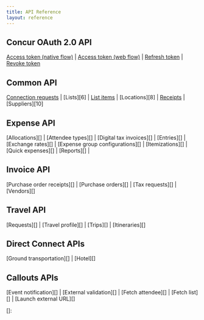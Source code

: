 ```yaml
---
title: API Reference
layout: reference
---
```


## Concur OAuth 2.0 API
[Access token (native flow)][1] | 
[Access token (web flow)][2] | 
[Refresh token][3] | 
[Revoke token][4]

## Common API
[Connection requests][5] | 
[Lists][6] | 
[List items][7] | 
[Locations][8] | 
[Receipts][9] | 
[Suppliers][10]

## Expense API
[Allocations][] | 
[Attendee types][] | 
[Digital tax invoices][] | 
[Entries][] | 
[Exchange rates][] | 
[Expense group configurations][]  | 
[Itemizations][] | 
[Quick expenses][] | 
[Reports][] | 

## Invoice API
[Purchase order receipts][]  | 
[Purchase orders][] | 
[Tax requests][] | 
[Vendors][]

## Travel API
[Requests][] | 
[Travel profile][] | 
[Trips][] | 
[Itineraries][]

## Direct Connect APIs
[Ground transportation][] | 
[Hotel][]

## Callouts APIs
[Event notification][] | 
[External validation][] | 
[Fetch attendee][] | 
[Fetch list][] | 
[Launch external URL][]


[1]: http://concur.github.io/developer.concur.com/api-reference/oauth-20/native-flow
[2]: http://concur.github.io/developer.concur.com/api-reference/oauth-20/web-flow
[3]: http://concur.github.io/developer.concur.com/api-reference/oauth-20/refreshing-access-tokens
[4]: http://concur.github.io/developer.concur.com/api-reference/oauth-20/revoking-access-tokens
[5]:
[6]:
[7]:
[8]:
[9]:
[10]:
[11]:
[12]:
[13]:
[14]:
[]:






